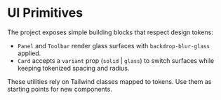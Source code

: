 # UI Primitives

The project exposes simple building blocks that respect design tokens:

- `Panel` and `Toolbar` render glass surfaces with `backdrop-blur-glass` applied.
- `Card` accepts a `variant` prop (`solid` | `glass`) to switch surfaces while keeping tokenized spacing and radius.

These utilities rely on Tailwind classes mapped to tokens. Use them as starting points for new components.
